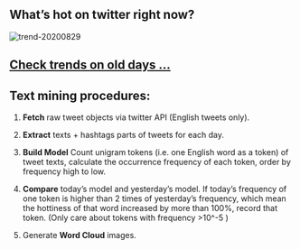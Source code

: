 ## What’s hot on twitter right now?

![trend-20200829][wordcloud]

[wordcloud]: https://raw.githubusercontent.com/xdqc/tweet-trend-everyday/master/word-cloud/trend-20200829.png?token=AF5V4P7ADR6KQBZ4CEDTNIK6AXRMU "trend-20200829"

## [Check trends on old days ...](https://github.com/xdqc/tweet-trend-everyday/tree/master/word-cloud)

## Text mining procedures:

1. **Fetch** raw tweet objects via twitter API (English tweets only).

2. **Extract** texts + hashtags parts of tweets for each day.

3. **Build Model** Count unigram tokens (i.e. one English word as a token) of tweet texts, calculate the occurrence frequency of each token, order by frequency high to low.

4. **Compare** today’s model and yesterday’s model. If today’s frequency of one token is higher than 2 times of yesterday’s frequency, which mean the hottiness of that word increased by more than 100%, record that token. (Only care about tokens with frequency >10^-5 )

5. Generate **Word Cloud** images.
